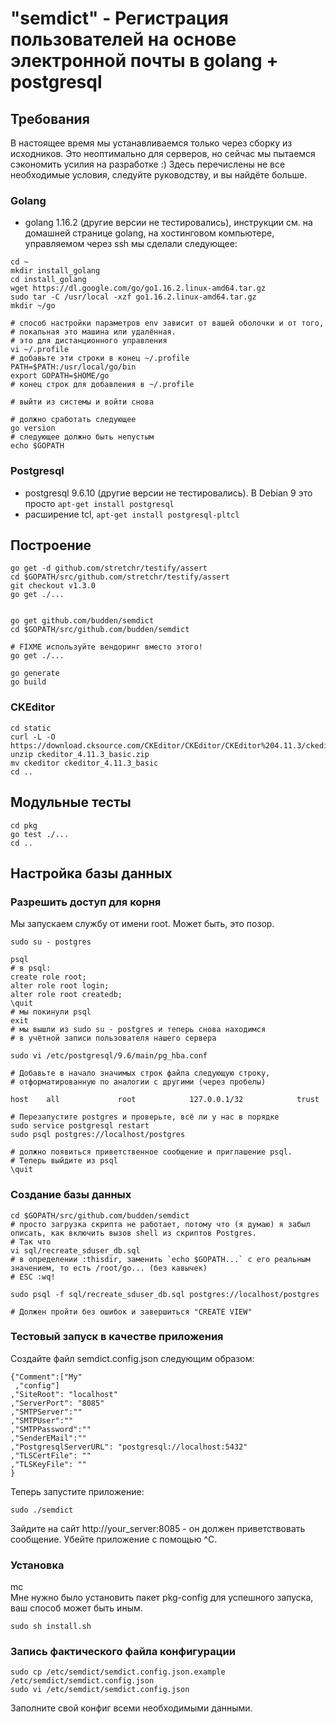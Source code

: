 # "semdict" - Регистрация пользователей на основе электронной почты в golang + postgresql

## Требования
В настоящее время мы устанавливаемся только через сборку из исходников. Это неоптимально для серверов, 
но сейчас мы пытаемся сэкономить усилия на разработке :) Здесь перечислены не все необходимые условия, 
следуйте руководству, и вы найдёте больше.

### Golang
- golang 1.16.2 (другие версии не тестировались), инструкции см. на домашней странице golang,
на хостинговом компьютере, управляемом через ssh мы сделали следующее:
```
cd ~
mkdir install_golang
cd install_golang
wget https://dl.google.com/go/go1.16.2.linux-amd64.tar.gz
sudo tar -C /usr/local -xzf go1.16.2.linux-amd64.tar.gz
mkdir ~/go

# способ настройки параметров env зависит от вашей оболочки и от того, 
# локальная это машина или удалённая.
# это для дистанционного управления
vi ~/.profile
# добавьте эти строки в конец ~/.profile
PATH=$PATH:/usr/local/go/bin
export GOPATH=$HOME/go
# конец строк для добавления в ~/.profile

# выйти из системы и войти снова

# должно сработать следующее
go version 
# следующее должно быть непустым
echo $GOPATH
```

### Postgresql
- postgresql 9.6.10 (другие версии не тестировались). В Debian 9 это просто `apt-get install postgresql`
- расширение tcl, `apt-get install postgresql-pltcl`


## Построение

```
go get -d github.com/stretchr/testify/assert
cd $GOPATH/src/github.com/stretchr/testify/assert
git checkout v1.3.0
go get ./... 


go get github.com/budden/semdict
cd $GOPATH/src/github.com/budden/semdict

# FIXME используйте вендоринг вместо этого!
go get ./...

go generate
go build
```

### CKEditor
```
cd static
curl -L -O https://download.cksource.com/CKEditor/CKEditor/CKEditor%204.11.3/ckeditor_4.11.3_basic.zip
unzip ckeditor_4.11.3_basic.zip
mv ckeditor ckeditor_4.11.3_basic
cd .. 
```

## Модульные тесты
```
cd pkg
go test ./...
cd ..
```

## Настройка базы данных

### Разрешить доступ для корня
Мы запускаем службу от имени root. Может быть, это позор.
```
sudo su - postgres

psql
# в psql:
create role root;
alter role root login;
alter role root createdb;
\quit
# мы покинули psql
exit
# мы вышли из sudo su - postgres и теперь снова находимся 
# в учётной записи пользователя нашего сервера 

sudo vi /etc/postgresql/9.6/main/pg_hba.conf

# Добавьте в начало значимых строк файла следующую строку, 
# отформатированную по аналогии с другими (через пробелы)

host    all             root            127.0.0.1/32            trust

# Перезапустите postgres и проверьте, всё ли у нас в порядке
sudo service postgresql restart
sudo psql postgres://localhost/postgres

# должно появиться приветственное сообщение и приглашение psql. 
# Теперь выйдите из psql
\quit
```

### Создание базы данных

```
cd $GOPATH/src/github.com/budden/semdict
# просто загрузка скрипта не работает, потому что (я думаю) я забыл описать, как включить вызов shell из скриптов Postgres.
# Так что 
vi sql/recreate_sduser_db.sql
# в определении :thisdir, заменить `echo $GOPATH...` с его реальным значением, то есть /root/go... (без кавычек)
# ESC :wq!

sudo psql -f sql/recreate_sduser_db.sql postgres://localhost/postgres

# Должен пройти без ошибок и завершиться "CREATE VIEW"
```

### Тестовый запуск в качестве приложения

Создайте файл semdict.config.json следующим образом:
```
{"Comment":["My"
 ,"config"]
,"SiteRoot": "localhost"
,"ServerPort": "8085"
,"SMTPServer":""
,"SMTPUser":""
,"SMTPPassword":""
,"SenderEMail":""
,"PostgresqlServerURL": "postgresql://localhost:5432"
,"TLSCertFile": ""
,"TLSKeyFile": ""
}

```
Теперь запустите приложение:
```
sudo ./semdict
```
Зайдите на сайт http://your_server:8085 - он должен приветствовать сообщение. Убейте приложение с помощью ^C.


### Установка
mc  
Мне нужно было установить пакет pkg-config для успешного запуска, ваш
способ может быть иным.
```
sudo sh install.sh
```

### Запись фактического файла конфигурации
```
sudo cp /etc/semdict/semdict.config.json.example /etc/semdict/semdict.config.json
sudo vi /etc/semdict/semdict.config.json
```
Заполните свой конфиг всеми необходимыми данными.

